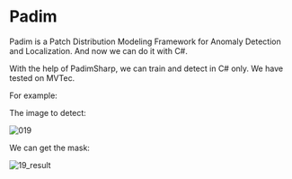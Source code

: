# Padim

Padim is a Patch Distribution Modeling Framework for Anomaly Detection and Localization. And now we can do it with C#.

With the help of PadimSharp, we can train and detect in C# only.
We have tested on MVTec. 

For example:

The image to detect:

![019](https://github.com/user-attachments/assets/dda1aef9-9940-4952-b8bf-4d5f3907ec45)


We can get the mask:

![19_result](https://github.com/user-attachments/assets/e00c6435-d28e-4773-ba8c-0a72d7d898d5)


